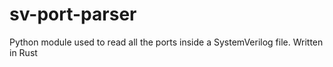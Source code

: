 # sv-port-parser
Python module used to read all the ports inside a SystemVerilog file. Written in Rust
